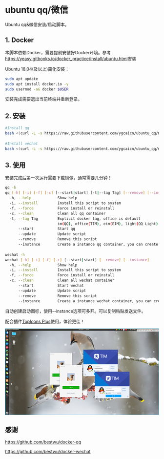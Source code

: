 # ubuntu qq/微信

Ubuntu qq&微信安装/启动脚本。

## 1. Docker

本脚本依赖Docker，需要提前安装好Docker环境。参考<https://yeasy.gitbooks.io/docker_practice/install/ubuntu.html>安装

Ubuntu 18.04(及以上)简化安装：

```sh
sudo apt update
sudo apt install docker.io -y
sudo usermod -aG docker $USER
```

安装完成需要退出当前终端并重新登录。

## 2. 安装

```sh
#Install qq
bash <(curl -L -s https://raw.githubusercontent.com/ygcaicn/ubuntu_qq/master/qq.sh)

#Install wechat
bash <(curl -L -s https://raw.githubusercontent.com/ygcaicn/ubuntu_qq/master/wechat.sh)
```

## 3. 使用

安装完成后第一次运行需要下载镜像，通常需要几分钟！

```sh
qq -h
qq [-h] [-i] [-f] [-c] [--start|start] [-t|--tag Tag] [--remove] [--instance]
  -h, --help            Show help
  -i, --install         Install this script to system
  -f, --force           Force install or reinstall
  -c, --clean           Clean all qq container
  -t, --tag Tag         Explicit docker tag, office is default
                        im(QQ), office(TIM), eim(EIM), light(QQ Light)
      --start           Start qq
      --update          Update script
      --remove          Remove this script
      --instance        Create a instance qq container, you can create more then one using this option

wechat -h
wechat [-h] [-i] [-f] [-c] [--start|start] [--remove] [--instance]
  -h, --help            Show help
  -i, --install         Install this script to system
  -f, --force           Force install or reinstall
  -c, --clean           Clean all wechat container
      --start           Start wechat
      --update          Update script
      --remove          Remove this script
      --instance        Create a instance wechat container, you can create more than one using this option
```

自动创建启动图标，使用--instance选项可多开。可以复制粘贴发送文件。

配合插件[TopIcons Plus](https://extensions.gnome.org/extension/1031/topicons/)使用，体验更佳！

![show](./show.png)

## 感谢

<https://github.com/bestwu/docker-qq>

<https://github.com/bestwu/docker-wechat>
